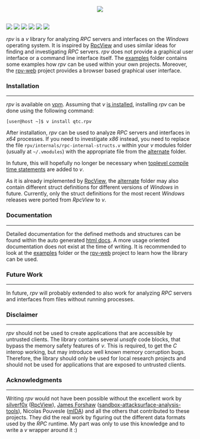 <div align="center">
  <img src="https://github.com/qtc-de/rpv/assets/49147108/89c49bf5-6f97-455e-b9e1-b38b27e58658"/>
</div>
<br/>

[![](https://github.com/qtc-de/rpv/actions/workflows/build-examples.yml/badge.svg?branch=main)](https://github.com/qtc-de/rpv/actions/workflows/build-examples.yml)
[![](https://github.com/qtc-de/rpv/actions/workflows/build-examples-dev.yml/badge.svg?branch=develop)](https://github.com/qtc-de/rpv/actions/workflows/build-examples-dev.yml)
[![](https://img.shields.io/badge/version-1.0.0-blue)](https://github.com/qtc-de/rpv/releases)
[![](https://img.shields.io/badge/programming%20language-v-blue)](https://vlang.io/)
[![](https://img.shields.io/badge/license-GPL%20v3.0-blue)](https://github.com/qtc-de/rpv/blob/master/LICENSE)
[![](https://img.shields.io/badge/docs-fa6b05)](https://qtc-de.github.io/rpv)

*rpv* is a *v* library for analyzing *RPC* servers and interfaces
on the *Windows* operating system. It is inspired by [RpcView](https://www.rpcview.org/)
and uses similar ideas for finding and investigating *RPC* servers.
*rpv* does not provide a graphical user interface or a command line
interface itself. The [examples](/examples) folder contains some
examples how *rpv* can be used within your own projects. Moreover,
the [rpv-web](https://github.com/qtc-de/rpv-web) project provides
a browser based graphical user interface.


### Installation

----

*rpv* is available on [vpm](https://vpm.vlang.io/packages/qtc.rpv).
Assuming that *v* [is installed](https://github.com/vlang/v#installing-v-from-source),
installing *rpv* can be done using the following command:

```console
[user@host ~]$ v install qtc.rpv
```

After installation, *rpv* can be used to analyze *RPC* servers and
interfaces in *x64* processes. If you need to investigate *x86* instead,
you need to replace the file `rpv/internals/rpc-internal-structs.v` within
your *v* modules folder (usually at `~/.vmodules`) with the appropriate
file from the [alternate](/alternate) folder.

In future, this will hopefully no longer be necessary when [toplevel
compile time statements](https://github.com/vlang/v/discussions/18670)
are added to *v*.

As it is already implemented by [RpcView](https://github.com/silverf0x/RpcView),
the [alternate](/alternate) folder may also contain different struct
definitions for different versions of *Windows* in future. Currently,
only the struct definitions for the most recent *Windows* releases were
ported from *RpcView* to *v*.


### Documentation

----

Detailed documentation for the defined methods and structures can be
found within the auto generated [html docs](https://qtc-de.github.io/rpv/).
A more usage oriented documentation does not exist at the time of
writing. It is recommended to look at the [examples](/examples) folder
or the [rpv-web](https://github.com/qtc-de/rpv-web) project to learn
how the library can be used.


### Future Work

----

In future, *rpv* will probably extended to also work for analyzing *RPC*
servers and interfaces from files without running processes.


### Disclaimer

----

*rpv* should not be used to create applications that are accessible by untrusted clients.
The library contains several *unsafe* code blocks, that bypass the memory safety features
of *v*. This is required, to get the *C* interop working, but may introduce well known
memory corruption bugs. Therefore, the library should only be used for local research
projects and should not be used for applications that are exposed to untrusted clients.


### Acknowledgments

----

Writing *rpv* would not have been possible without the excellent work
by [silverf0x](https://github.com/silverf0x) ([RpcView](https://github.com/silverf0x/RpcView)),
[James Forshaw](https://twitter.com/tiraniddo) ([sandbox-attacksurface-analysis-tools](https://github.com/googleprojectzero/sandbox-attacksurface-analysis-tools)),
Nicolas Pouvesle ([mIDA](https://github.com/tenable/mIDA)) and all the
others that contributed to these projects. They did the real work by
figuring out the different data formats used by the *RPC* runtime. My
part was only to use this knowledge and to write a *v* wrapper around
it :)
